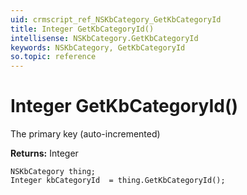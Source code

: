 ```yaml
---
uid: crmscript_ref_NSKbCategory_GetKbCategoryId
title: Integer GetKbCategoryId()
intellisense: NSKbCategory.GetKbCategoryId
keywords: NSKbCategory, GetKbCategoryId
so.topic: reference
---
```


# Integer GetKbCategoryId()

The primary key (auto-incremented)

**Returns:** Integer

```crmscript
NSKbCategory thing;
Integer kbCategoryId  = thing.GetKbCategoryId();
```

